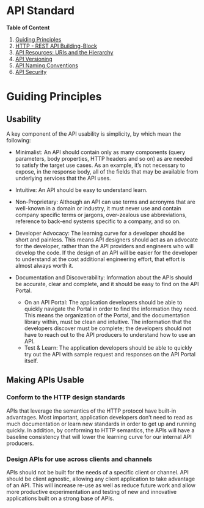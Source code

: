 # API Standard
**Table of Content**
1. [Guiding Principles](https://github.com/sandwi/curated-lists/blob/master/apis/api-standard-starter-kit/README.md#Guiding-Principles)
2. [HTTP - REST API Building-Block](https://github.com/sandwi/curated-lists/blob/master/apis/api-standard-starter-kit/HTTP-REST-API-Building-Block.md)  
3. [API Resources: URIs and the Hierarchy](https://github.com/sandwi/curated-lists/blob/master/apis/api-standard-starter-kit/API-Resources-URIs-and-the-Hierarchy.md)  
4. [API Versioning](https://github.com/sandwi/curated-lists/blob/master/apis/api-standard-starter-kit/API-Versioning.md)
5. [API Naming Conventions](https://github.com/sandwi/curated-lists/blob/master/apis/api-standard-starter-kit/API-Naming-Conventions.md)
6. [API Security](https://github.com/sandwi/curated-lists/blob/master/apis/api-standard-starter-kit/API-Security.md)

# Guiding Principles
## Usability  
A key component of the API usability is simplicity, by which mean the following: 
   
* Minimalist: An API should contain only as many components (query parameters, body properties, HTTP headers and so on) as are needed to satisfy the target use cases. As an example, it’s not necessary to expose, in the response body, all of the fields that may be available from underlying services that the API uses.  
  
* Intuitive: An API should be easy to understand learn.  
  
* Non-Proprietary:  Although an API can use terms and acronyms that are well-known in a domain or industry, it must never use and contain company specific terms or jargons, over-zealous use abbreviations, reference to back-end systems specific to a company, and so on.
  
* Developer Advocacy: The learning curve for a developer should be short and painless. This means API designers should act as an advocate for the developer, rather than the API providers and engineers who will develop the code. If the design of an API will be easier for the developer to understand at the cost additional engineering effort, that effort is almost always worth it.

* Documentation and Discoverability: Information about the APIs should be accurate, clear and complete, and it should be easy to find on the API Portal.   
   * On an API Portal: The application developers should be able to quickly navigate the Portal in order to find the information they need. This means the organization of the Portal, and the documentation library within, must be clean and intuitive. The information that the developers discover must be complete; the developers should not have to reach out to the API producers to understand how to use an API.  
   * Test & Learn: The application developers should be able to quickly try out the API with sample request and responses on the API Portal itself. 

## Making APIs Usable
### Conform to the HTTP design standards  
APIs that leverage the semantics of the HTTP protocol have built-in advantages. Most important, application developers don’t need to read as much documentation or learn new standards in order to get up and running quickly. In addition, by conforming to HTTP semantics, the APIs will have a baseline consistency that will lower the learning curve for our internal API producers.

### Design APIs for use across clients and channels  
APIs should not be built for the needs of a specific client or channel. API should be client agnostic, allowing any client application to take advantage of an API. This will increase re-use as well as reduce future work and allow more productive experimentation and testing of new and innovative applications built on a strong base of APIs.
